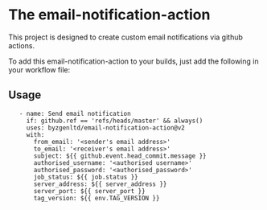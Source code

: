 # The email-notification-action

This project is designed to create custom email notifications via github actions.

To add this email-notification-action to your builds, just add the following in your workflow file:

## Usage

```
   - name: Send email notification
     if: github.ref == 'refs/heads/master' && always()
     uses: byzgenltd/email-notification-action@v2
     with:
       from_email: '<sender's email address>'
       to_email: '<receiver's email address>'
       subject: ${{ github.event.head_commit.message }}
       authorised_username: '<authorised username>'
       authorised_password: '<authorised_password>'
       job_status: ${{ job.status }}
       server_address: ${{ server_address }}
       server_port: ${{ server_port }}
       tag_version: ${{ env.TAG_VERSION }}
```